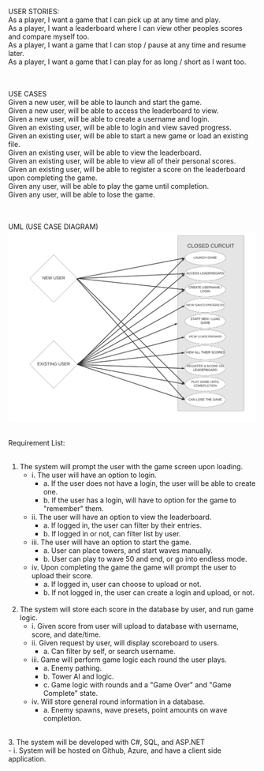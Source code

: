 USER STORIES: <br>
As a player, I want a game that I can pick up at any time and play. <br>
As a player, I want a leaderboard where I can view other peoples scores and compare myself too. <br>
As a player, I want a game that I can stop / pause at any time and resume later.<br>
As a player, I want a game that I can play for as long / short as I want too.<br>

<br><br>
USE CASES <br>
Given a new user, will be able to launch and start the game.<br>
Given a new user, will be able to access the leaderboard to view.<br>
Given a new user, will be able to create a username and login.<br>
Given an existing user, will be able to login and view saved progress.<br>
Given an existing user, will be able to start a new game or load an existing file.<br>
Given an existing user, will be able to view the leaderboard.<br>
Given an existing user, will be able to view all of their personal scores.<br>
Given an existing user, will be able to register a score on the leaderboard upon completing the game.<br>
Given any user, will be able to play the game until completion.<br>
Given any user, will be able to lose the game.<br>
<br><br>

UML (USE CASE DIAGRAM)
![UML DIAGRAM](Use-CaseDiagram.jpeg)
<br><br>

Requirement List:<br>
<br>
1. The system will prompt the user with the game screen upon loading.<br>
   - i. The user will have an option to login.<br>
     - a. If the user does not have a login, the user will be able to create one.<br>
     - b. If the user has a login, will have to option for the game to "remember" them.<br>
   - ii. The user will have an option to view the leaderboard.<br>
     - a. If logged in, the user can filter by their entries.<br>
     - b. If logged in or not, can filter list by user.<br>
   - iii. The user will have an option to start the game.<br>
     - a. User can place towers, and start waves manually.<br>
     - b. User can play to wave 50 and end, or go into endless mode.<br>
   - iv. Upon completing the game the game will prompt the user to upload their score.<br>
     - a. If logged in, user can choose to upload or not.<br>
     - b. If not logged in, the user can create a login and upload, or not.<br>
      <br>
2. The system will store each score in the database by user, and run game logic.<br>
   - i. Given score from user will upload to database with username, score, and date/time.<br>
   - ii. Given request by user, will display scoreboard to users.<br>
     - a. Can filter by self, or search username.<br>
   - iii. Game will perform game logic each round the user plays.<br>
     - a. Enemy pathing.<br>
     - b. Tower AI and logic.<br>
     - c. Game logic with rounds and a "Game Over" and "Game Complete" state.<br>
   - iv. Will store general round information in a database.<br>
     - a. Enemy spawns, wave presets, point amounts on wave completion.<br>
 <br>
3. The system will be developed with C#, SQL, and ASP.NET<br>   
   - i. System will be hosted on Github, Azure, and have a client side application.<br>
   
